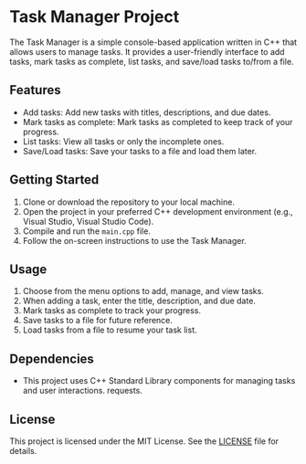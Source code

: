 # Task Manager Project

The Task Manager is a simple console-based application written in C++ that allows users to manage tasks. It provides a user-friendly interface to add tasks, mark tasks as complete, list tasks, and save/load tasks to/from a file.

## Features

- Add tasks: Add new tasks with titles, descriptions, and due dates.
- Mark tasks as complete: Mark tasks as completed to keep track of your progress.
- List tasks: View all tasks or only the incomplete ones.
- Save/Load tasks: Save your tasks to a file and load them later.

## Getting Started

1. Clone or download the repository to your local machine.
2. Open the project in your preferred C++ development environment (e.g., Visual Studio, Visual Studio Code).
3. Compile and run the `main.cpp` file.
4. Follow the on-screen instructions to use the Task Manager.

## Usage

1. Choose from the menu options to add, manage, and view tasks.
2. When adding a task, enter the title, description, and due date.
3. Mark tasks as complete to track your progress.
4. Save tasks to a file for future reference.
5. Load tasks from a file to resume your task list.

## Dependencies

- This project uses C++ Standard Library components for managing tasks and user interactions.
 requests.

## License

This project is licensed under the MIT License. See the [LICENSE](LICENSE) file for details.
